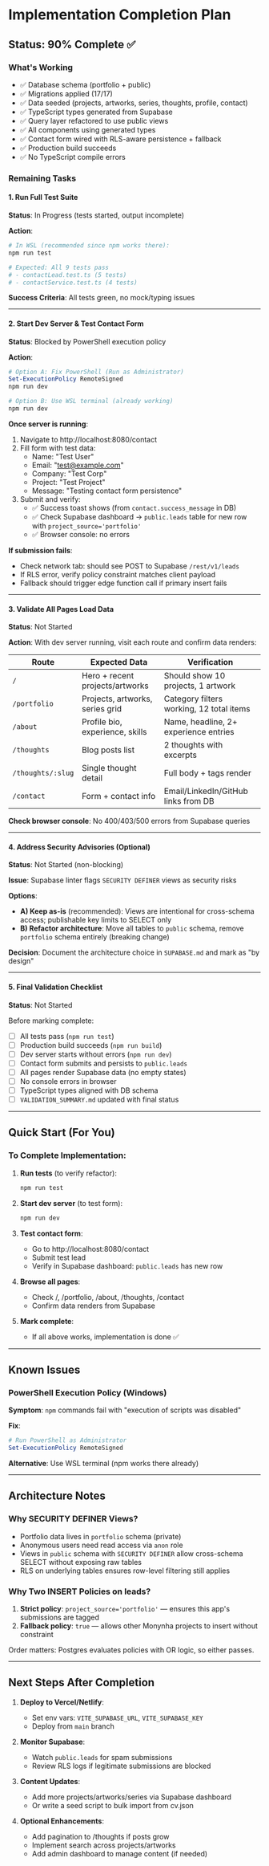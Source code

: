 # Implementation Completion Plan

## Status: 90% Complete ✅

### What's Working
- ✅ Database schema (portfolio + public)
- ✅ Migrations applied (17/17)
- ✅ Data seeded (projects, artworks, series, thoughts, profile, contact)
- ✅ TypeScript types generated from Supabase
- ✅ Query layer refactored to use public views
- ✅ All components using generated types
- ✅ Contact form wired with RLS-aware persistence + fallback
- ✅ Production build succeeds
- ✅ No TypeScript compile errors

### Remaining Tasks

#### 1. Run Full Test Suite
**Status**: In Progress (tests started, output incomplete)

**Action**:
```powershell
# In WSL (recommended since npm works there):
npm run test

# Expected: All 9 tests pass
# - contactLead.test.ts (5 tests)
# - contactService.test.ts (4 tests)
```

**Success Criteria**: All tests green, no mock/typing issues

---

#### 2. Start Dev Server & Test Contact Form
**Status**: Blocked by PowerShell execution policy

**Action**:
```powershell
# Option A: Fix PowerShell (Run as Administrator)
Set-ExecutionPolicy RemoteSigned
npm run dev

# Option B: Use WSL terminal (already working)
npm run dev
```

**Once server is running**:
1. Navigate to http://localhost:8080/contact
2. Fill form with test data:
   - Name: "Test User"
   - Email: "test@example.com"
   - Company: "Test Corp"
   - Project: "Test Project"
   - Message: "Testing contact form persistence"
3. Submit and verify:
   - ✅ Success toast shows (from `contact.success_message` in DB)
   - ✅ Check Supabase dashboard → `public.leads` table for new row with `project_source='portfolio'`
   - ✅ Browser console: no errors

**If submission fails**:
- Check network tab: should see POST to Supabase `/rest/v1/leads`
- If RLS error, verify policy constraint matches client payload
- Fallback should trigger edge function call if primary insert fails

---

#### 3. Validate All Pages Load Data
**Status**: Not Started

**Action**:
With dev server running, visit each route and confirm data renders:

| Route | Expected Data | Verification |
|-------|---------------|--------------|
| `/` | Hero + recent projects/artworks | Should show 10 projects, 1 artwork |
| `/portfolio` | Projects, artworks, series grid | Category filters working, 12 total items |
| `/about` | Profile bio, experience, skills | Name, headline, 2+ experience entries |
| `/thoughts` | Blog posts list | 2 thoughts with excerpts |
| `/thoughts/:slug` | Single thought detail | Full body + tags render |
| `/contact` | Form + contact info | Email/LinkedIn/GitHub links from DB |

**Check browser console**: No 400/403/500 errors from Supabase queries

---

#### 4. Address Security Advisories (Optional)
**Status**: Not Started (non-blocking)

**Issue**: Supabase linter flags `SECURITY DEFINER` views as security risks

**Options**:
- **A) Keep as-is** (recommended): Views are intentional for cross-schema access; publishable key limits to SELECT only
- **B) Refactor architecture**: Move all tables to `public` schema, remove `portfolio` schema entirely (breaking change)

**Decision**: Document the architecture choice in `SUPABASE.md` and mark as "by design"

---

#### 5. Final Validation Checklist
**Status**: Not Started

Before marking complete:
- [ ] All tests pass (`npm run test`)
- [ ] Production build succeeds (`npm run build`)
- [ ] Dev server starts without errors (`npm run dev`)
- [ ] Contact form submits and persists to `public.leads`
- [ ] All pages render Supabase data (no empty states)
- [ ] No console errors in browser
- [ ] TypeScript types aligned with DB schema
- [ ] `VALIDATION_SUMMARY.md` updated with final status

---

## Quick Start (For You)

### To Complete Implementation:

1. **Run tests** (to verify refactor):
   ```bash
   npm run test
   ```

2. **Start dev server** (to test form):
   ```bash
   npm run dev
   ```

3. **Test contact form**:
   - Go to http://localhost:8080/contact
   - Submit test lead
   - Verify in Supabase dashboard: `public.leads` has new row

4. **Browse all pages**:
   - Check /, /portfolio, /about, /thoughts, /contact
   - Confirm data renders from Supabase

5. **Mark complete**:
   - If all above works, implementation is done ✅

---

## Known Issues

### PowerShell Execution Policy (Windows)
**Symptom**: `npm` commands fail with "execution of scripts was disabled"

**Fix**:
```powershell
# Run PowerShell as Administrator
Set-ExecutionPolicy RemoteSigned
```

**Alternative**: Use WSL terminal (npm works there already)

---

## Architecture Notes

### Why SECURITY DEFINER Views?
- Portfolio data lives in `portfolio` schema (private)
- Anonymous users need read access via `anon` role
- Views in `public` schema with `SECURITY DEFINER` allow cross-schema SELECT without exposing raw tables
- RLS on underlying tables ensures row-level filtering still applies

### Why Two INSERT Policies on leads?
1. **Strict policy**: `project_source='portfolio'` — ensures this app's submissions are tagged
2. **Fallback policy**: `true` — allows other Monynha projects to insert without constraint

Order matters: Postgres evaluates policies with OR logic, so either passes.

---

## Next Steps After Completion

1. **Deploy to Vercel/Netlify**:
   - Set env vars: `VITE_SUPABASE_URL`, `VITE_SUPABASE_KEY`
   - Deploy from `main` branch

2. **Monitor Supabase**:
   - Watch `public.leads` for spam submissions
   - Review RLS logs if legitimate submissions are blocked

3. **Content Updates**:
   - Add more projects/artworks/series via Supabase dashboard
   - Or write a seed script to bulk import from cv.json

4. **Optional Enhancements**:
   - Add pagination to /thoughts if posts grow
   - Implement search across projects/artworks
   - Add admin dashboard to manage content (if needed)
